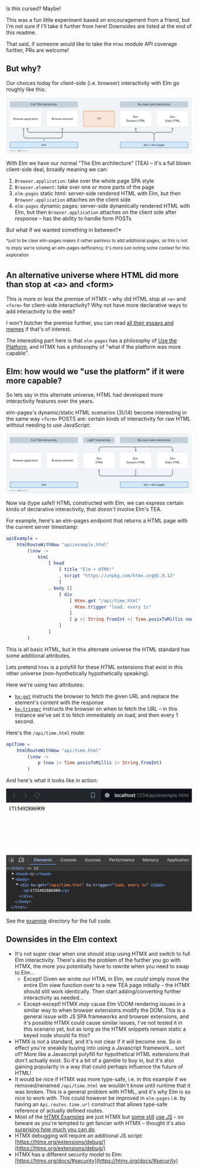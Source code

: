 Is this cursed? Maybe!

This was a fun little experiment based on encouragement from a friend, but I'm not sure if I'll take it further from here! Downsides are listed at the end of this readme.

That said, if someone would like to take the `Htmx` module API coverage further, PRs are welcome!



## But why?

Our choices today for client-side (i.e. browser) interactivity with Elm go roughly like this:

![Elm interactivity choices](./images/interactivity-levels.png)

With Elm we have our normal "The Elm architecture" (TEA) – it's a full blown client-side deal, broadly meaning we can:

1. `Browser.application`: take over the whole page SPA style
2. `Browser.element`: take over one or more parts of the page
3. `elm-pages` static html: server-side rendered HTML with Elm, but then `Browser.application` attaches on the client side
4. `elm-pages` dynamic pages: server-side dynamically rendered HTML with Elm, but then `Browser.application` attaches on the client side after response – has the ability to handle form POSTs

But what if we wanted something in between?*

<sup>*just to be clear elm-pages makes it rather painless to add additional pages, so this is not to imply we're solving an elm-pages defficiency, it's more just noting some context for this exploration</sup>

## An alternative universe where HTML did more than stop at &lt;a&gt; and &lt;form&gt;

This is more or less the premise of HTMX – why did HTML stop at `<a>` and `<form>` for client-side interactivity? Why not have more declarative ways to add interactivity to the web?

I won't butcher the premise further, you can read [all their essays and memes](https://htmx.org/essays/) if that's of interest.

The interesting part here is that `elm-pages` has a philosophy of [Use the Platform](https://elm-pages.com/docs/use-the-platform/), and HTMX has a philosophy of "what if the platform was more capable".


## Elm: how would we "use the platform" if it were more capable?

So lets say in this alternate universe, HTML had developed more interactivity features over the years.

elm-pages's dynamic/static HTML scenarios (3)/(4) become interesting in the same way `<form>` POSTS are: certain kinds of interactivity for raw HTML without needing to use JavaScript:

![Elm interactivity choices with HTMX](./images/elm-with-htmx.png)

Now via (type safe!) HTML constructed with Elm, we can express certain kinds of declarative interactivity, that _doesn't_ involve Elm's TEA.

For example, here's an elm-pages endpoint that returns a HTML page with the current server timestamp:

```elm
apiExample =
    htmlRouteWithNow "api/example.html"
        (\now ->
            html
                [ head
                    [ title "Elm + HTMX!"
                    , script "https://unpkg.com/htmx.org@1.9.12"
                    ]
                , body []
                    [ div
                        [ Htmx.get "/api/time.html"
                        , Htmx.trigger "load, every 1s"
                        ]
                        [ p <| String.fromInt <| Time.posixToMillis now ]
                    ]
                ]
        )
```

This is all basic HTML, but in this alternate universe the HTML standard has some additional attributes.

Lets pretend `htmx` is a polyfill for these HTML extensions that exist in this other universe (non-hyothetically hypothetically speaking).

Here we're using two attributes:

- [`hx-get`](https://htmx.org/attributes/hx-get/) instructs the browser to fetch the given URL and replace the element's content with the response
- [`hx-trigger`](https://htmx.org/attributes/hx-trigger/) instructs the browser on when to fetch the URL – in this instance we've set it to fetch immediately on load, and then every 1 second.

Here's the `/api/time.html` route:


```elm
apiTime =
    htmlRouteWithNow "api/time.html"
        (\now ->
            p (now |> Time.posixToMillis |> String.fromInt)
        )
```

And here's what it looks like in action:

![Elm with HTMX](./images/htmx-html.gif)

See the [example](./example/Api.elm) directory for the full code.


## Downsides in the Elm context

- It's not super clear when one should stop using HTMX and switch to full Elm interactivity. There's also the problem of the further you go with HTMX, the more you potentially have to rewrite when you need to swap to Elm...
  - Except! Given we wrote our HTML in Elm, we *could* simply move the entire Elm view function over to a new TEA page initially – the HTMX should still work identically. Then start adding/converting further interactivity as needed...
  - Except–except! HTMX *may* cause Elm VDOM rendering issues in a similar way to when browser extensions modify the DOM. This is a general issue with JS SPA frameworks and browser extensions, and it's possible HTMX could cause similar issues, I've not tested it in this scenario yet, but as long as the HTMX snippets remain static a keyed node should fix this?
- HTMX is not a standard, and it's not clear if it will become one. So in effect you're sneakily buying into using a Javascript framework... sort of? More like a Javascript polyfill for hypothetical HTML extensions that don't actually exist. So it's a bit of a gamble to buy in, but it's also gaining popularity in a way that could perhaps influence the future of HTML!
- It would be nice if HTMX was more type-safe, i.e. in this example if we removed/renamed `/api/time.html` we wouldn't know until runtime that it was broken. This is a general problem with HTML, and it's why Elm is so nice to work with. This could however be improved in `elm-pages` i.e. by having an `Api.routes.time.url` construct that allows type-safe reference of actually defined routes.
- Most of the [HTMX Examples](https://htmx.org/examples/) are just HTMX but [some still](https://htmx.org/examples/file-upload/) [use JS](https://htmx.org/examples/edit-row/) – so beware as you're tempted to get fancier with HTMX – thought it's also [surprising how much you can do](https://htmx.org/examples/progress-bar/).
- HTMX debugging will require an additional JS script: [https://htmx.org/extensions/debug/](https://htmx.org/extensions/debug/)
- HTMX has a different security model to Elm: [https://htmx.org/docs/#security](https://htmx.org/docs/#security)
